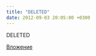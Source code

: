 ```yaml
---
title: "DELETED"
date: 2012-09-03 20:05:00 +0300
---
```


DELETED

[Вложение](https://vk.com/photo179807881_288407779)

